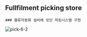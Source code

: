 ## Fullfilment picking store
```
### 물류자동화 설비에 잇단 피킹시스템 구현
```
![pick-6-2](https://user-images.githubusercontent.com/82093656/120873733-48386880-c5de-11eb-8e16-facb626b1fd3.gif)